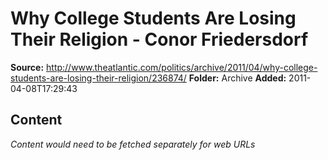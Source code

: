 # Why College Students Are Losing Their Religion - Conor Friedersdorf

**Source:** http://www.theatlantic.com/politics/archive/2011/04/why-college-students-are-losing-their-religion/236874/
**Folder:** Archive
**Added:** 2011-04-08T17:29:43




## Content
*Content would need to be fetched separately for web URLs*
